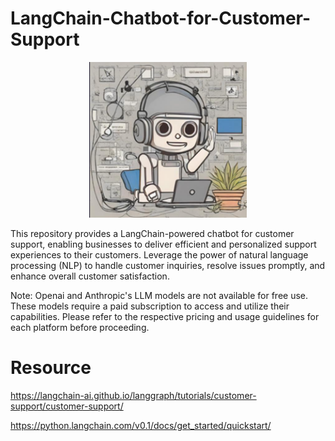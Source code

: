 # LangChain-Chatbot-for-Customer-Support

<div align="center">
    <img width="50%" src="https://github.com/faezeh-gholamrezaie/LangChain-Chatbot-for-Customer-Support/blob/main/Picture1.png">
</div>

This repository provides a LangChain-powered chatbot for customer support, enabling businesses to deliver efficient and personalized support experiences to their customers. Leverage the power of natural language processing (NLP) to handle customer inquiries, resolve issues promptly, and enhance overall customer satisfaction.

Note: Openai and Anthropic's LLM models are not available for free use. These models require a paid subscription to access and utilize their capabilities. Please refer to the respective pricing and usage guidelines for each platform before proceeding.

# Resource

https://langchain-ai.github.io/langgraph/tutorials/customer-support/customer-support/

https://python.langchain.com/v0.1/docs/get_started/quickstart/
